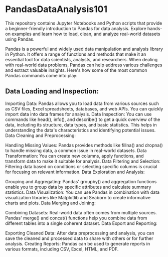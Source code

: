 # PandasDataAnalysis101
This repository contains Jupyter Notebooks and Python scripts that provide a beginner-friendly introduction to Pandas for data analysis. Explore hands-on examples and learn how to load, clean, and analyze real-world datasets using Pandas.

Pandas is a powerful and widely used data manipulation and analysis library in Python. It offers a range of functions and methods that make it an essential tool for data scientists, analysts, and researchers. When dealing with real-world data problems, Pandas can help address various challenges and extract valuable insights. Here's how some of the most common Pandas commands come into play:

## Data Loading and Inspection:

Importing Data: Pandas allows you to load data from various sources such as CSV files, Excel spreadsheets, databases, and web APIs. You can quickly import data into data frames for analysis.
Data Inspection: You can use commands like head(), info(), and describe() to get a quick overview of the data, including its structure, data types, and basic statistics. This helps in understanding the data's characteristics and identifying potential issues.
Data Cleaning and Preprocessing:

Handling Missing Values: Pandas provides methods like fillna() and dropna() to handle missing data, a common issue in real-world datasets.
Data Transformation: You can create new columns, apply functions, and transform data to make it suitable for analysis.
Data Filtering and Selection: Filtering data based on conditions or selecting specific columns is crucial for focusing on relevant information.
Data Exploration and Analysis:

Grouping and Aggregating: Pandas' groupby() and aggregation functions enable you to group data by specific attributes and calculate summary statistics.
Data Visualization: You can use Pandas in combination with data visualization libraries like Matplotlib and Seaborn to create informative charts and plots.
Data Merging and Joining:

Combining Datasets: Real-world data often comes from multiple sources. Pandas' merge() and concat() functions help you combine data from different tables into a single coherent dataset.
Data Export and Reporting:

Exporting Cleaned Data: After data preprocessing and analysis, you can save the cleaned and processed data to share with others or for further analysis.
Creating Reports: Pandas can be used to generate reports in various formats, including CSV, Excel, HTML, and PDF.
